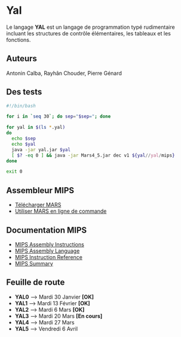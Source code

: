 # Yal
Le langage ​**YAL** est un langage de programmation typé rudimentaire incluant les structures de contrôle élémentaires, les tableaux et les fonctions.

## Auteurs
Antonin Calba, Rayhân Chouder, Pierre Génard

## Des tests
```bash
#!/bin/bash

for i in `seq 30`; do sep="$sep="; done

for yal in $(ls *.yal)
do
  echo $sep
  echo $yal
  java -jar yal.jar $yal
  [ $? -eq 0 ] && java -jar Mars4_5.jar dec v1 ${yal//yal/mips}
done

exit 0
```

## Assembleur MIPS
- [Télécharger MARS](http://courses.missouristate.edu/KenVollmar/MARS/download.htm)
- [Utiliser MARS en ligne de commande](https://courses.missouristate.edu/KenVollmar/mars/Help/MarsHelpCommand.html)

## Documentation MIPS
- [MIPS Assembly Instructions](https://www2.cs.duke.edu/courses/fall13/compsci250/MIPS-ASM.pdf)
- [MIPS Assembly Language](http://service.scs.carleton.ca/sivarama/org_book/org_book_web/slides/chap_1_versions/ch15_1.pdf)
- [MIPS Instruction Reference](http://www.mrc.uidaho.edu/mrc/people/jff/digital/MIPSir.html)
- [MIPS Summary](http://www.cs.tufts.edu/comp/140/lectures/Day_3/mips_summary.pdf)

## Feuille de route
- **YAL0** --> Mardi 30 Janvier **[OK]**
- **YAL1** --> Mardi 13 Février **[OK]**
- **YAL2** --> Mardi 6 Mars **[OK]**
- **YAL3** --> Mardi 20 Mars **[En cours]**
- **YAL4** --> Mardi 27 Mars
- **YAL5** --> Vendredi 6 Avril


